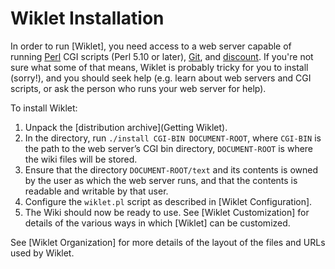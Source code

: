 # Wiklet Installation

In order to run [Wiklet], you need access to a web server capable of running [Perl](https://www.perl.org) CGI scripts (Perl 5.10 or later), [Git](https://git-scm.com), and [discount](https://www.pell.portland.or.us/~orc/Code/discount/). If you're not sure what some of that means, Wiklet is probably tricky for you to install (sorry!), and you should seek help (e.g. learn about web servers and CGI scripts, or ask the person who runs your web server for help).

To install Wiklet:

1. Unpack the [distribution archive](Getting Wiklet).
2. In the directory, run `./install CGI-BIN DOCUMENT-ROOT`, where `CGI-BIN` is the path to the web server’s CGI bin directory, `DOCUMENT-ROOT` is where the wiki files will be stored.
3. Ensure that the directory `DOCUMENT-ROOT/text` and its contents is owned by the user as which the web server runs, and that the contents is readable and writable by that user.
3. Configure the `wiklet.pl` script as described in [Wiklet Configuration].
4. The Wiki should now be ready to use. See [Wiklet Customization] for details of the various ways in which [Wiklet] can be customized.

See [Wiklet Organization] for more details of the layout of the files and URLs used by Wiklet.
